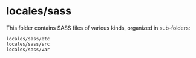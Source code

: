 # locales/sass

This folder contains SASS files of various kinds, organized in sub-folders:

    locales/sass/etc
    locales/sass/src
    locales/sass/var
